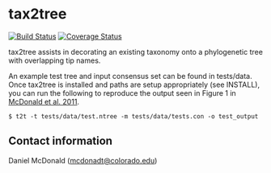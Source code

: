 tax2tree
========

[![Build Status](https://travis-ci.org/biocore/tax2tree.png?branch=master)](https://travis-ci.org/biocore/tax2tree) [![Coverage Status](https://coveralls.io/repos/biocore/tax2tree/badge.png)](https://coveralls.io/r/biocore/tax2tree)

tax2tree assists in decorating an existing taxonomy onto a phylogenetic tree
with overlapping tip names.

An example test tree and input consensus set can be found in tests/data. Once
tax2tree is installed and paths are setup appropriately (see INSTALL), you can
run the following to reproduce the output seen in Figure 1 in 
[McDonald et al. 2011](http://www.ncbi.nlm.nih.gov/pubmed/22134646).

    $ t2t -t tests/data/test.ntree -m tests/data/tests.con -o test_output

Contact information
-------------------
Daniel McDonald (mcdonadt@colorado.edu)
